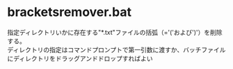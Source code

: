 # bracketsremover.bat
指定ディレクトリいかに存在する"*.txt"ファイルの括弧（='('および')'）を削除する。  
ディレクトリの指定はコマンドプロンプトで第一引数に渡すか、バッチファイルにディレクトリをドラッグアンドドロップすればよい